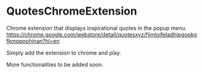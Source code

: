 # QuotesChromeExtension
Chrome extension that displays inspirational quotes in the popup menu.
https://chrome.google.com/webstore/detail/quotesxyz/fjimloifeladhjpgopkgfkmppnohjnan?hl=en

Simply add the extension to chrome and play.

More functionalities to be added soon.
